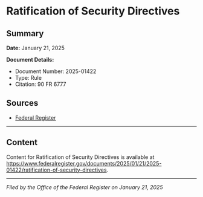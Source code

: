 # Ratification of Security Directives

## Summary

**Date:** January 21, 2025

**Document Details:**
- Document Number: 2025-01422
- Type: Rule
- Citation: 90 FR 6777

## Sources
- [Federal Register](https://www.federalregister.gov/documents/2025/01/21/2025-01422/ratification-of-security-directives)

---

## Content

Content for Ratification of Security Directives is available at https://www.federalregister.gov/documents/2025/01/21/2025-01422/ratification-of-security-directives.

---

*Filed by the Office of the Federal Register on January 21, 2025*
